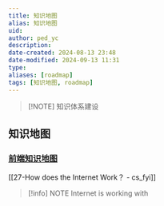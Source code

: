 ```yaml
---
title: 知识地图
alias: 知识地图
uid: 
author: ped_yc
description: 
date-created: 2024-08-13 23:48
date-modified: 2024-09-13 11:31
type: 
aliases: [roadmap]
tags: [知识地图, roadmap]
---
```


> [!NOTE] 知识体系建设

## 知识地图

### [前端知识地图]()

[[27-How does the Internet Work？ - cs_fyi]]

> [!info] NOTE
> Internet is working with
